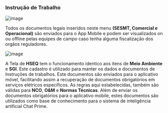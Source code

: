 ### Instrução de Trabalho


![image](https://github.com/user-attachments/assets/2d1400d5-529f-4d10-a8a2-7fe4fdbb0116)


Todos os documentos legais inseridos neste menu **(SESMT, Comercial e Operacional)** são enviados para o App Mobile e podem ser visualizados on ou offline pelas equipes de campo caso tenha alguma fiscalização dos orgãos reguladores.


![image](https://github.com/user-attachments/assets/29aeace0-846b-4b07-b586-cfdde63e5adc)

A Tela de **HSEQ** tem o funcionamento identico aos itens de **Meio Ambiente** e **SGI**. Este cadastro é utilizado para manter os dados e documentos de Instruções de trabalhos. Este documentos são enviados para o aplicativo móvel, facilitando assim a recuperação de documentos obrigatórios em serviços elétricos específicos.
As regras aqui estabelecidas, também são válidas para **NCO**, **O&M** e **Normas Técnicas**. Além de enviar os documentos obrigatórios para o aplicativo mobile, estes documentos são utilizados como base de conhecimento para o sistema de inteligência artificial Chat Prime.
